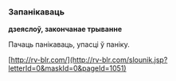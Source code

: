 ### Запанікаваць
**дзеяслоў, закончанае трыванне**

Пачаць панікаваць, упасці ў паніку.

<a rel="author">[http://rv-blr.com/](http://rv-blr.com/slounik.jsp?letterId=0&maskId=0&pageId=1051)</a>
